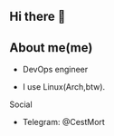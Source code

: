 ## Hi there 👋

## About me(me)

  - DevOps engineer
    
  - I use Linux(Arch,btw).

Social

  - Telegram: @CestMort

